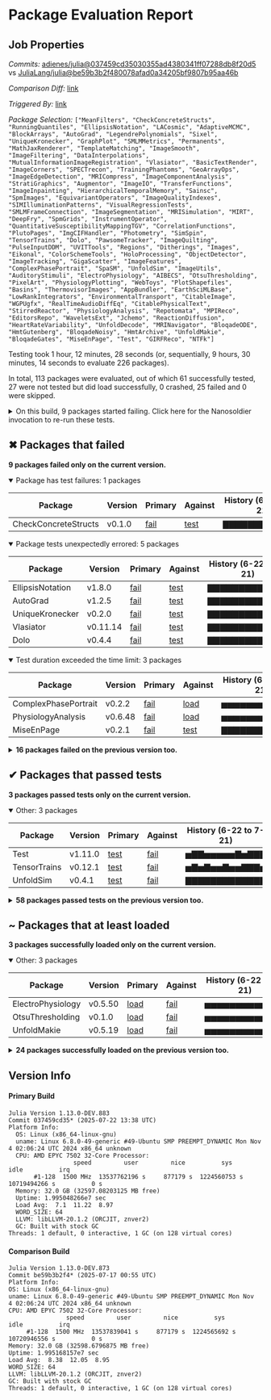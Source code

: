 # Package Evaluation Report

## Job Properties

*Commits:* [adienes/julia@037459cd35030355ad4380341ff07288db8f20d5](https://github.com/adienes/julia/commit/037459cd35030355ad4380341ff07288db8f20d5) vs [JuliaLang/julia@be59b3b2f480078afad0a34205bf9807b95aa46b](https://github.com/JuliaLang/julia/commit/be59b3b2f480078afad0a34205bf9807b95aa46b)

*Comparison Diff:* [link](https://github.com/JuliaLang/julia/compare/be59b3b2f480078afad0a34205bf9807b95aa46b...adienes/julia:037459cd35030355ad4380341ff07288db8f20d5)

*Triggered By:* [link](https://github.com/JuliaLang/julia/pull/59025#issuecomment-3102836185)

*Package Selection:* `["MeanFilters", "CheckConcreteStructs", "RunningQuantiles", "EllipsisNotation", "LACosmic", "AdaptiveMCMC", "BlockArrays", "AutoGrad", "LegendrePolynomials", "Sixel", "UniqueKronecker", "GraphPlot", "SMLMMetrics", "Permanents", "MathJaxRenderer", "TemplateMatching", "ImageSmooth", "ImageFiltering", "DataInterpolations", "MutualInformationImageRegistration", "Vlasiator", "BasicTextRender", "ImageCorners", "SPECTrecon", "TrainingPhantoms", "GeoArrayOps", "ImageEdgeDetection", "MRICompress", "ImageComponentAnalysis", "StratiGraphics", "Augmentor", "ImageIO", "TransferFunctions", "ImageInpainting", "HierarchicalTemporalMemory", "Sainsc", "SpmImages", "EquivariantOperators", "ImageQualityIndexes", "SIMIlluminationPatterns", "VisualRegressionTests", "SMLMFrameConnection", "ImageSegmentation", "MRISimulation", "MIRT", "DeepFry", "SpmGrids", "InstrumentOperator", "QuantitativeSusceptibilityMappingTGV", "CorrelationFunctions", "PlutoPages", "ImgCIFHandler", "Photometry", "SimSpin", "TensorTrains", "Dolo", "PawsomeTracker", "ImageQuilting", "PulseInputDDM", "UVITTools", "Regions", "Ditherings", "Images", "Eikonal", "ColorSchemeTools", "HoloProcessing", "ObjectDetector", "ImageTracking", "GigaScatter", "ImageFeatures", "ComplexPhasePortrait", "SpaSM", "UnfoldSim", "ImageUtils", "AuditoryStimuli", "ElectroPhysiology", "AIBECS", "OtsuThresholding", "PixelArt", "PhysiologyPlotting", "WebToys", "PlotShapefiles", "Basins", "ThermovisorImages", "AppBundler", "EarthSciMLBase", "LowRankIntegrators", "EnvironmentalTransport", "CitableImage", "WGPUgfx", "RealTimeAudioDiffEq", "CitablePhysicalText", "StirredReactor", "PhysiologyAnalysis", "Repotomata", "MPIReco", "EditorsRepo", "WaveletsExt", "Jchemo", "ReactionDiffusion", "HeartRateVariability", "UnfoldDecode", "MRINavigator", "BloqadeODE", "HmtGutenberg", "BloqadeNoisy", "HmtArchive", "UnfoldMakie", "BloqadeGates", "MiseEnPage", "Test", "GIRFReco", "NTFk"]`

Testing took 1 hour, 12 minutes, 28 seconds (or, sequentially, 9 hours, 30 minutes, 14 seconds to evaluate 226 packages).

In total, 113 packages were evaluated, out of which 61 successfully tested, 27 were not tested but did load successfully, 0 crashed, 25 failed and 0 were skipped.


<details><summary>On this build, 9 packages started failing. Click here for the Nanosoldier invocation to re-run these tests.</summary>
<p>

```
@nanosoldier `runtests(["EllipsisNotation", "UniqueKronecker", "CheckConcreteStructs", "AutoGrad", "Dolo", "Vlasiator", "ComplexPhasePortrait", "PhysiologyAnalysis", "MiseEnPage"])`
```

</p>
</details>


## ✖ Packages that failed

**9 packages failed only on the current version.**

<details open><summary>Package has test failures: 1 packages</summary>
<p>


| Package | Version | Primary | Against | History (6-22 to 7-21) |
| ------- | ------- | ------- | ------- | ------- |
| CheckConcreteStructs | v0.1.0 | [fail](https://s3.amazonaws.com/julialang-reports/nanosoldier/pkgeval/by_hash/037459c_vs_be59b3b/CheckConcreteStructs.primary.log) | [test](https://s3.amazonaws.com/julialang-reports/nanosoldier/pkgeval/by_hash/037459c_vs_be59b3b/CheckConcreteStructs.against.log) | <span class="history">▇▇▇▇▇▇▇▇▇▇▇▇▇</span> |

</p>
</details>

<details open><summary>Package tests unexpectedly errored: 5 packages</summary>
<p>


| Package | Version | Primary | Against | History (6-22 to 7-21) |
| ------- | ------- | ------- | ------- | ------- |
| EllipsisNotation | v1.8.0 | [fail](https://s3.amazonaws.com/julialang-reports/nanosoldier/pkgeval/by_hash/037459c_vs_be59b3b/EllipsisNotation.primary.log) | [test](https://s3.amazonaws.com/julialang-reports/nanosoldier/pkgeval/by_hash/037459c_vs_be59b3b/EllipsisNotation.against.log) | <span class="history">▇▇▇▇▇▇▇▇▇▇▇▇▇</span> |
| AutoGrad | v1.2.5 | [fail](https://s3.amazonaws.com/julialang-reports/nanosoldier/pkgeval/by_hash/037459c_vs_be59b3b/AutoGrad.primary.log) | [test](https://s3.amazonaws.com/julialang-reports/nanosoldier/pkgeval/by_hash/037459c_vs_be59b3b/AutoGrad.against.log) | <span class="history">▇▇▇▇▇▇▇▇▇▇▇▇▇</span> |
| UniqueKronecker | v0.2.0 | [fail](https://s3.amazonaws.com/julialang-reports/nanosoldier/pkgeval/by_hash/037459c_vs_be59b3b/UniqueKronecker.primary.log) | [test](https://s3.amazonaws.com/julialang-reports/nanosoldier/pkgeval/by_hash/037459c_vs_be59b3b/UniqueKronecker.against.log) | <span class="history">▇▇▇▇▇▇▇▇▇▇▇▇▇</span> |
| Vlasiator | v0.11.14 | [fail](https://s3.amazonaws.com/julialang-reports/nanosoldier/pkgeval/by_hash/037459c_vs_be59b3b/Vlasiator.primary.log) | [test](https://s3.amazonaws.com/julialang-reports/nanosoldier/pkgeval/by_hash/037459c_vs_be59b3b/Vlasiator.against.log) | <span class="history">▇▇▇▇▇▇▇▇▇▇▇▇▇</span> |
| Dolo | v0.4.4 | [fail](https://s3.amazonaws.com/julialang-reports/nanosoldier/pkgeval/by_hash/037459c_vs_be59b3b/Dolo.primary.log) | [test](https://s3.amazonaws.com/julialang-reports/nanosoldier/pkgeval/by_hash/037459c_vs_be59b3b/Dolo.against.log) | <span class="history">▇▇▇▇▇▇▇▇▇▇▇▇▇</span> |

</p>
</details>

<details open><summary>Test duration exceeded the time limit: 3 packages</summary>
<p>


| Package | Version | Primary | Against | History (6-22 to 7-21) |
| ------- | ------- | ------- | ------- | ------- |
| ComplexPhasePortrait | v0.2.2 | [fail](https://s3.amazonaws.com/julialang-reports/nanosoldier/pkgeval/by_hash/037459c_vs_be59b3b/ComplexPhasePortrait.primary.log) | [load](https://s3.amazonaws.com/julialang-reports/nanosoldier/pkgeval/by_hash/037459c_vs_be59b3b/ComplexPhasePortrait.against.log) | <span class="history">▅▅▅▅▅▅▅▅▅▅▅▅▅</span> |
| PhysiologyAnalysis | v0.6.48 | [fail](https://s3.amazonaws.com/julialang-reports/nanosoldier/pkgeval/by_hash/037459c_vs_be59b3b/PhysiologyAnalysis.primary.log) | [load](https://s3.amazonaws.com/julialang-reports/nanosoldier/pkgeval/by_hash/037459c_vs_be59b3b/PhysiologyAnalysis.against.log) | <span class="history">▅▅▅▅▅▅▅▅▅▅▅▅▅</span> |
| MiseEnPage | v0.2.1 | [fail](https://s3.amazonaws.com/julialang-reports/nanosoldier/pkgeval/by_hash/037459c_vs_be59b3b/MiseEnPage.primary.log) | [test](https://s3.amazonaws.com/julialang-reports/nanosoldier/pkgeval/by_hash/037459c_vs_be59b3b/MiseEnPage.against.log) | <span class="history">▇▇▇▇▇▇▇▇▇▇▇▇▇</span> |

</p>
</details>


<details><summary><strong>16 packages failed on the previous version too.</strong></summary>
<p>

<details open><summary>Tests became inactive: 1 packages</summary>
<p>


| Package | History (6-22 to 7-21) |
| ------- | ------- |
| [PlutoPages v0.1.12](https://s3.amazonaws.com/julialang-reports/nanosoldier/pkgeval/by_hash/037459c_vs_be59b3b/PlutoPages.primary.log) | <span class="history">▇▇▇▇▇▇▇▇▇▇▇▇▇</span> |

</p>
</details>

<details open><summary>Test duration exceeded the time limit: 15 packages</summary>
<p>


| Package | History (6-22 to 7-21) |
| ------- | ------- |
| [DataInterpolations v8.3.1](https://s3.amazonaws.com/julialang-reports/nanosoldier/pkgeval/by_hash/037459c_vs_be59b3b/DataInterpolations.primary.log) | <span class="history">▇▇▇▇▇▇▅▅▇▅▅▇▅</span> |
| [EarthSciMLBase v0.23.1](https://s3.amazonaws.com/julialang-reports/nanosoldier/pkgeval/by_hash/037459c_vs_be59b3b/EarthSciMLBase.primary.log) | <span class="history">▅▅▅▅▅▅▅▅▅▅▅▅▅</span> |
| [BloqadeODE v0.2.3](https://s3.amazonaws.com/julialang-reports/nanosoldier/pkgeval/by_hash/037459c_vs_be59b3b/BloqadeODE.primary.log) | <span class="history">▅▅▅▅▅▅▅▅▅▅▅▅▅</span> |
| [NTFk v1.3.0](https://s3.amazonaws.com/julialang-reports/nanosoldier/pkgeval/by_hash/037459c_vs_be59b3b/NTFk.primary.log) | <span class="history">▅▅▅▅▅▅▅▅▅▅▅▅▅</span> |
| [StirredReactor v0.1.5](https://s3.amazonaws.com/julialang-reports/nanosoldier/pkgeval/by_hash/037459c_vs_be59b3b/StirredReactor.primary.log) | <span class="history">▅▅▅▅▅▅▅▅▅▅▅▅▅</span> |
| [EnvironmentalTransport v0.5.6](https://s3.amazonaws.com/julialang-reports/nanosoldier/pkgeval/by_hash/037459c_vs_be59b3b/EnvironmentalTransport.primary.log) | <span class="history">▅▅▅▅▅▅▅▅▅▅▅▅▅</span> |
| [LowRankIntegrators v0.1.0](https://s3.amazonaws.com/julialang-reports/nanosoldier/pkgeval/by_hash/037459c_vs_be59b3b/LowRankIntegrators.primary.log) | <span class="history">▅▅▅▅▅▇▇▅▇▇▇▇▇</span> |
| [WGPUgfx v0.1.2](https://s3.amazonaws.com/julialang-reports/nanosoldier/pkgeval/by_hash/037459c_vs_be59b3b/WGPUgfx.primary.log) | <span class="history">▇▇▇▇▇▇▇▇▇▇▇▇▇</span> |
| [RealTimeAudioDiffEq v0.1.0](https://s3.amazonaws.com/julialang-reports/nanosoldier/pkgeval/by_hash/037459c_vs_be59b3b/RealTimeAudioDiffEq.primary.log) | <span class="history">▅▅▅▅▅▇▇▅▇▇▇▇▇</span> |
| [MPIReco v0.9.0](https://s3.amazonaws.com/julialang-reports/nanosoldier/pkgeval/by_hash/037459c_vs_be59b3b/MPIReco.primary.log) | <span class="history">▅▅▅▅▅▅▅▅▅▅▅▅▅</span> |
| [ReactionDiffusion v0.1.10](https://s3.amazonaws.com/julialang-reports/nanosoldier/pkgeval/by_hash/037459c_vs_be59b3b/ReactionDiffusion.primary.log) | <span class="history">▅▅▅▅▅▅▅▅▇▅▅▅▅</span> |
| [UnfoldDecode v0.1.1](https://s3.amazonaws.com/julialang-reports/nanosoldier/pkgeval/by_hash/037459c_vs_be59b3b/UnfoldDecode.primary.log) | <span class="history">▇▇▇▇▇▇▇▇▇▇▇▇▇</span> |
| [BloqadeGates v0.2.2](https://s3.amazonaws.com/julialang-reports/nanosoldier/pkgeval/by_hash/037459c_vs_be59b3b/BloqadeGates.primary.log) | <span class="history">▅▅▅▅▅▇▇▇▇▇▇▇▇</span> |
| [BloqadeNoisy v0.1.2](https://s3.amazonaws.com/julialang-reports/nanosoldier/pkgeval/by_hash/037459c_vs_be59b3b/BloqadeNoisy.primary.log) | <span class="history">▅▅▅▅▅▇▅▇▅▇▇▇▇</span> |
| [GIRFReco v0.1.7](https://s3.amazonaws.com/julialang-reports/nanosoldier/pkgeval/by_hash/037459c_vs_be59b3b/GIRFReco.primary.log) | <span class="history">▇▇▇▇▇▇▅▇▇▇▇▇▇</span> |

</p>
</details>


</p>
</details>


## ✔ Packages that passed tests

**3 packages passed tests only on the current version.**

<details open><summary>Other: 3 packages</summary>
<p>


| Package | Version | Primary | Against | History (6-22 to 7-21) |
| ------- | ------- | ------- | ------- | ------- |
| Test | v1.11.0 | [test](https://s3.amazonaws.com/julialang-reports/nanosoldier/pkgeval/by_hash/037459c_vs_be59b3b/Test.primary.log) | [fail](https://s3.amazonaws.com/julialang-reports/nanosoldier/pkgeval/by_hash/037459c_vs_be59b3b/Test.against.log) | <span class="history">▅▇▇▅▅▅▅▅▇▅▇▇▇</span> |
| TensorTrains | v0.12.1 | [test](https://s3.amazonaws.com/julialang-reports/nanosoldier/pkgeval/by_hash/037459c_vs_be59b3b/TensorTrains.primary.log) | [fail](https://s3.amazonaws.com/julialang-reports/nanosoldier/pkgeval/by_hash/037459c_vs_be59b3b/TensorTrains.against.log) | <span class="history">▅▇▅▇▅▅▇▅▅▇▇▇▅</span> |
| UnfoldSim | v0.4.1 | [test](https://s3.amazonaws.com/julialang-reports/nanosoldier/pkgeval/by_hash/037459c_vs_be59b3b/UnfoldSim.primary.log) | [fail](https://s3.amazonaws.com/julialang-reports/nanosoldier/pkgeval/by_hash/037459c_vs_be59b3b/UnfoldSim.against.log) | <span class="history">▇▇▇▇▇▇▇▇▇▇▇▇▇</span> |

</p>
</details>


<details><summary><strong>58 packages passed tests on the previous version too.</strong></summary>
<p>

<details open><summary>Other: 58 packages</summary>
<p>


| Package | History (6-22 to 7-21) |
| ------- | ------- |
| [Sixel v0.1.5](https://s3.amazonaws.com/julialang-reports/nanosoldier/pkgeval/by_hash/037459c_vs_be59b3b/Sixel.primary.log) | <span class="history">▇▇▇▇▇▇▇▇▇▇▇▇▇</span> |
| [ImageIO v0.6.9](https://s3.amazonaws.com/julialang-reports/nanosoldier/pkgeval/by_hash/037459c_vs_be59b3b/ImageIO.primary.log) | <span class="history">▇▇▇▇▇▇▇▇▇▇▇▇▇</span> |
| [BlockArrays v1.7.0](https://s3.amazonaws.com/julialang-reports/nanosoldier/pkgeval/by_hash/037459c_vs_be59b3b/BlockArrays.primary.log) | <span class="history">▇▇▅▇▇▇▇▇▇▇▇▇▇</span> |
| [ImageFiltering v0.7.10](https://s3.amazonaws.com/julialang-reports/nanosoldier/pkgeval/by_hash/037459c_vs_be59b3b/ImageFiltering.primary.log) | <span class="history">▇▇▇▇▇▇▇▇▇▇▇▇▇</span> |
| [ImageQualityIndexes v0.3.7](https://s3.amazonaws.com/julialang-reports/nanosoldier/pkgeval/by_hash/037459c_vs_be59b3b/ImageQualityIndexes.primary.log) | <span class="history">▇▇▇▇▇▇▇▇▇▇▇▇▇</span> |
| [ImageCorners v0.1.3](https://s3.amazonaws.com/julialang-reports/nanosoldier/pkgeval/by_hash/037459c_vs_be59b3b/ImageCorners.primary.log) | <span class="history">▇▇▇▇▇▇▇▇▇▇▇▇▇</span> |
| [Images v0.26.2](https://s3.amazonaws.com/julialang-reports/nanosoldier/pkgeval/by_hash/037459c_vs_be59b3b/Images.primary.log) | <span class="history">▇▇▇▇▇▇▇▇▇▇▇▇▇</span> |
| [GraphPlot v0.6.1](https://s3.amazonaws.com/julialang-reports/nanosoldier/pkgeval/by_hash/037459c_vs_be59b3b/GraphPlot.primary.log) | <span class="history">▇▇▇▇▇▇▇▇▇▇▇▇▇</span> |
| [LegendrePolynomials v0.4.5](https://s3.amazonaws.com/julialang-reports/nanosoldier/pkgeval/by_hash/037459c_vs_be59b3b/LegendrePolynomials.primary.log) | <span class="history">▇▃▇▇▃▅▅▇▇▇▇▃▅</span> |
| [CitableImage v0.7.2](https://s3.amazonaws.com/julialang-reports/nanosoldier/pkgeval/by_hash/037459c_vs_be59b3b/CitableImage.primary.log) | <span class="history">▇▇▇▇▇▇▇▇▇▇▇▇▇</span> |
| [CitablePhysicalText v0.12.1](https://s3.amazonaws.com/julialang-reports/nanosoldier/pkgeval/by_hash/037459c_vs_be59b3b/CitablePhysicalText.primary.log) | <span class="history">▇▇▇▇▇▇▇▇▇▇▇▇▇</span> |
| [QuantitativeSusceptibilityMappingTGV v0.5.0](https://s3.amazonaws.com/julialang-reports/nanosoldier/pkgeval/by_hash/037459c_vs_be59b3b/QuantitativeSusceptibilityMappingTGV.primary.log) | <span class="history">▇▇▇▇▇▇▇▇▇▇▇▇▇</span> |
| [EditorsRepo v0.19.5](https://s3.amazonaws.com/julialang-reports/nanosoldier/pkgeval/by_hash/037459c_vs_be59b3b/EditorsRepo.primary.log) | <span class="history">▇▇▇▇▇▇▇▇▇▇▇▇▇</span> |
| [HmtArchive v0.16.1](https://s3.amazonaws.com/julialang-reports/nanosoldier/pkgeval/by_hash/037459c_vs_be59b3b/HmtArchive.primary.log) | <span class="history">▅▇▇▇▇▇▇▇▇▇▇▇▇</span> |
| [ImageUtils v0.2.12](https://s3.amazonaws.com/julialang-reports/nanosoldier/pkgeval/by_hash/037459c_vs_be59b3b/ImageUtils.primary.log) | <span class="history">▇▇▇▇▇▇▇▇▇▇▇▇▇</span> |
| [AdaptiveMCMC v0.1.4](https://s3.amazonaws.com/julialang-reports/nanosoldier/pkgeval/by_hash/037459c_vs_be59b3b/AdaptiveMCMC.primary.log) | <span class="history">▇▇▅▅▅▇▇▇▇▇▇▇▇</span> |
| [Photometry v0.9.5](https://s3.amazonaws.com/julialang-reports/nanosoldier/pkgeval/by_hash/037459c_vs_be59b3b/Photometry.primary.log) | <span class="history">▇▇▇▇▇▇▇▇▇▇▇▇▇</span> |
| [Permanents v0.2.0](https://s3.amazonaws.com/julialang-reports/nanosoldier/pkgeval/by_hash/037459c_vs_be59b3b/Permanents.primary.log) | <span class="history">▇▇▇▇▇▇▇▇▇▇▇▅▇</span> |
| [WaveletsExt v0.2.2](https://s3.amazonaws.com/julialang-reports/nanosoldier/pkgeval/by_hash/037459c_vs_be59b3b/WaveletsExt.primary.log) | <span class="history">▇▇▇▇▇▇▇▇▇▇▇▇▇</span> |
| [RunningQuantiles v0.1.1](https://s3.amazonaws.com/julialang-reports/nanosoldier/pkgeval/by_hash/037459c_vs_be59b3b/RunningQuantiles.primary.log) | <span class="history">▇▇▇▇▇▇▇▇▇▇▇▇▇</span> |
| [MeanFilters v0.1.0](https://s3.amazonaws.com/julialang-reports/nanosoldier/pkgeval/by_hash/037459c_vs_be59b3b/MeanFilters.primary.log) | <span class="history">▇▇▇▇▇▇▇▇▇▇▇▇▇</span> |
| [StratiGraphics v1.0.0](https://s3.amazonaws.com/julialang-reports/nanosoldier/pkgeval/by_hash/037459c_vs_be59b3b/StratiGraphics.primary.log) | <span class="history">▇▇▇▇▇▇▇▇▇▇▇▇▇</span> |
| [TemplateMatching v0.1.2](https://s3.amazonaws.com/julialang-reports/nanosoldier/pkgeval/by_hash/037459c_vs_be59b3b/TemplateMatching.primary.log) | <span class="history">▇▇▇▇▇▇▇▇▇▇▇▇▇</span> |
| [Regions v0.2.0](https://s3.amazonaws.com/julialang-reports/nanosoldier/pkgeval/by_hash/037459c_vs_be59b3b/Regions.primary.log) | <span class="history">▇▇▇▇▇▇▇▇▇▇▇▇▇</span> |
| [TrainingPhantoms v0.2.0](https://s3.amazonaws.com/julialang-reports/nanosoldier/pkgeval/by_hash/037459c_vs_be59b3b/TrainingPhantoms.primary.log) | <span class="history">▇▇▇▇▇▇▇▇▇▇▇▇▇</span> |
| [GeoArrayOps v0.5.3](https://s3.amazonaws.com/julialang-reports/nanosoldier/pkgeval/by_hash/037459c_vs_be59b3b/GeoArrayOps.primary.log) | <span class="history">▇▇▇▇▇▇▇▇▇▇▇▇▇</span> |
| [ImageComponentAnalysis v0.2.2](https://s3.amazonaws.com/julialang-reports/nanosoldier/pkgeval/by_hash/037459c_vs_be59b3b/ImageComponentAnalysis.primary.log) | <span class="history">▇▇▇▇▇▇▇▇▇▇▇▇▇</span> |
| [HoloProcessing v0.1.0](https://s3.amazonaws.com/julialang-reports/nanosoldier/pkgeval/by_hash/037459c_vs_be59b3b/HoloProcessing.primary.log) | <span class="history">▇▇▇▇▇▇▇▇▇▇▇▇▇</span> |
| [SPECTrecon v0.3.0](https://s3.amazonaws.com/julialang-reports/nanosoldier/pkgeval/by_hash/037459c_vs_be59b3b/SPECTrecon.primary.log) | <span class="history">▇▇▇▇▇▇▇▇▇▇▇▇▇</span> |
| [MutualInformationImageRegistration v0.1.5](https://s3.amazonaws.com/julialang-reports/nanosoldier/pkgeval/by_hash/037459c_vs_be59b3b/MutualInformationImageRegistration.primary.log) | <span class="history">▇▇▇▇▇▇▇▇▇▇▇▇▇</span> |
| [MathJaxRenderer v0.2.0](https://s3.amazonaws.com/julialang-reports/nanosoldier/pkgeval/by_hash/037459c_vs_be59b3b/MathJaxRenderer.primary.log) | <span class="history">▇▇▇▇▇▇▇▇▇▇▇▇▇</span> |
| [SimSpin v1.0.5](https://s3.amazonaws.com/julialang-reports/nanosoldier/pkgeval/by_hash/037459c_vs_be59b3b/SimSpin.primary.log) | <span class="history">▇▇▇▇▇▇▇▇▇▇▇▇▇</span> |
| [Sainsc v0.1.0](https://s3.amazonaws.com/julialang-reports/nanosoldier/pkgeval/by_hash/037459c_vs_be59b3b/Sainsc.primary.log) | <span class="history">▇▇▇▇▇▇▇▇▇▇▇▇▇</span> |
| [ImageSmooth v0.1.1](https://s3.amazonaws.com/julialang-reports/nanosoldier/pkgeval/by_hash/037459c_vs_be59b3b/ImageSmooth.primary.log) | <span class="history">▇▇▇▇▇▇▇▇▇▇▇▇▇</span> |
| [LACosmic v0.1.1](https://s3.amazonaws.com/julialang-reports/nanosoldier/pkgeval/by_hash/037459c_vs_be59b3b/LACosmic.primary.log) | <span class="history">▇▇▇▇▇▇▇▇▇▇▇▇▇</span> |
| [PixelArt v0.1.0](https://s3.amazonaws.com/julialang-reports/nanosoldier/pkgeval/by_hash/037459c_vs_be59b3b/PixelArt.primary.log) | <span class="history">▇▇▇▇▇▇▇▇▇▇▇▇▇</span> |
| [DeepFry v0.1.0](https://s3.amazonaws.com/julialang-reports/nanosoldier/pkgeval/by_hash/037459c_vs_be59b3b/DeepFry.primary.log) | <span class="history">▇▇▇▇▇▇▇▇▇▇▇▇▇</span> |
| [Eikonal v0.1.1](https://s3.amazonaws.com/julialang-reports/nanosoldier/pkgeval/by_hash/037459c_vs_be59b3b/Eikonal.primary.log) | <span class="history">▇▇▇▇▇▇▇▇▇▇▇▇▇</span> |
| [SIMIlluminationPatterns v0.4.0](https://s3.amazonaws.com/julialang-reports/nanosoldier/pkgeval/by_hash/037459c_vs_be59b3b/SIMIlluminationPatterns.primary.log) | <span class="history">▇▇▇▇▇▇▇▇▇▇▇▇▇</span> |
| [PlotShapefiles v0.2.2](https://s3.amazonaws.com/julialang-reports/nanosoldier/pkgeval/by_hash/037459c_vs_be59b3b/PlotShapefiles.primary.log) | <span class="history">▇▇▇▇▇▇▇▇▇▇▇▇▇</span> |
| [TransferFunctions v0.7.0](https://s3.amazonaws.com/julialang-reports/nanosoldier/pkgeval/by_hash/037459c_vs_be59b3b/TransferFunctions.primary.log) | <span class="history">▇▇▇▇▇▇▇▇▇▇▇▇▇</span> |
| [ImageTracking v0.3.0](https://s3.amazonaws.com/julialang-reports/nanosoldier/pkgeval/by_hash/037459c_vs_be59b3b/ImageTracking.primary.log) | <span class="history">▇▇▇▇▇▇▇▇▇▇▇▇▇</span> |
| [VisualRegressionTests v1.4.0](https://s3.amazonaws.com/julialang-reports/nanosoldier/pkgeval/by_hash/037459c_vs_be59b3b/VisualRegressionTests.primary.log) | <span class="history">▇▇▇▇▇▇▇▇▇▇▇▇▇</span> |
| [SMLMMetrics v0.1.3](https://s3.amazonaws.com/julialang-reports/nanosoldier/pkgeval/by_hash/037459c_vs_be59b3b/SMLMMetrics.primary.log) | <span class="history">▇▇▇▇▇▇▇▇▇▇▇▇▇</span> |
| [SMLMFrameConnection v0.1.1](https://s3.amazonaws.com/julialang-reports/nanosoldier/pkgeval/by_hash/037459c_vs_be59b3b/SMLMFrameConnection.primary.log) | <span class="history">▇▇▇▇▇▇▇▇▇▇▇▇▇</span> |
| [MRISimulation v0.1.2](https://s3.amazonaws.com/julialang-reports/nanosoldier/pkgeval/by_hash/037459c_vs_be59b3b/MRISimulation.primary.log) | <span class="history">▇▇▇▇▇▇▇▇▇▇▇▇▇</span> |
| [HierarchicalTemporalMemory v0.3.3](https://s3.amazonaws.com/julialang-reports/nanosoldier/pkgeval/by_hash/037459c_vs_be59b3b/HierarchicalTemporalMemory.primary.log) | <span class="history">▇▇▇▇▇▇▇▇▇▇▇▇▇</span> |
| [MIRT v0.18.2](https://s3.amazonaws.com/julialang-reports/nanosoldier/pkgeval/by_hash/037459c_vs_be59b3b/MIRT.primary.log) | <span class="history">▇▇▇▇▇▇▇▇▇▇▇▇▇</span> |
| [ImageQuilting v1.1.3](https://s3.amazonaws.com/julialang-reports/nanosoldier/pkgeval/by_hash/037459c_vs_be59b3b/ImageQuilting.primary.log) | <span class="history">▇▇▇▇▇▇▇▇▇▇▇▇▇</span> |
| [PawsomeTracker v1.2.0](https://s3.amazonaws.com/julialang-reports/nanosoldier/pkgeval/by_hash/037459c_vs_be59b3b/PawsomeTracker.primary.log) | <span class="history">▅▅▅▅▅▇▇▇▇▇▇▇▇</span> |
| [SpaSM v0.4.0](https://s3.amazonaws.com/julialang-reports/nanosoldier/pkgeval/by_hash/037459c_vs_be59b3b/SpaSM.primary.log) | <span class="history">▇▇▇▇▇▇▇▇▇▇▇▇▇</span> |
| [AuditoryStimuli v0.1.4](https://s3.amazonaws.com/julialang-reports/nanosoldier/pkgeval/by_hash/037459c_vs_be59b3b/AuditoryStimuli.primary.log) | <span class="history">▇▇▇▇▇▇▇▇▇▇▇▇▇</span> |
| [ColorSchemeTools v1.6.0](https://s3.amazonaws.com/julialang-reports/nanosoldier/pkgeval/by_hash/037459c_vs_be59b3b/ColorSchemeTools.primary.log) | <span class="history">▇▇▇▇▇▇▇▇▇▇▇▇▇</span> |
| [ThermovisorImages v1.0.0](https://s3.amazonaws.com/julialang-reports/nanosoldier/pkgeval/by_hash/037459c_vs_be59b3b/ThermovisorImages.primary.log) | <span class="history">▇▇▇▇▇▇▇▇▇▇▇▇▇</span> |
| [Jchemo v0.8.12](https://s3.amazonaws.com/julialang-reports/nanosoldier/pkgeval/by_hash/037459c_vs_be59b3b/Jchemo.primary.log) | <span class="history">▇▇▇▇▇▇▇▇▇▇▇▇▇</span> |
| [ImageFeatures v0.5.3](https://s3.amazonaws.com/julialang-reports/nanosoldier/pkgeval/by_hash/037459c_vs_be59b3b/ImageFeatures.primary.log) | <span class="history">▇▇▇▇▇▇▇▇▇▇▇▇▇</span> |
| [HmtGutenberg v0.1.0](https://s3.amazonaws.com/julialang-reports/nanosoldier/pkgeval/by_hash/037459c_vs_be59b3b/HmtGutenberg.primary.log) | <span class="history">▇▇▇▇▇▇▇▇▇▇▇▇▇</span> |
| [MRINavigator v0.1.1](https://s3.amazonaws.com/julialang-reports/nanosoldier/pkgeval/by_hash/037459c_vs_be59b3b/MRINavigator.primary.log) | <span class="history">▇▇▅▇▅▇▅▇▇▅▇▇▇</span> |

</p>
</details>


</p>
</details>


## ~ Packages that at least loaded

**3 packages successfully loaded only on the current version.**

<details open><summary>Other: 3 packages</summary>
<p>


| Package | Version | Primary | Against | History (6-22 to 7-21) |
| ------- | ------- | ------- | ------- | ------- |
| ElectroPhysiology | v0.5.50 | [load](https://s3.amazonaws.com/julialang-reports/nanosoldier/pkgeval/by_hash/037459c_vs_be59b3b/ElectroPhysiology.primary.log) | [fail](https://s3.amazonaws.com/julialang-reports/nanosoldier/pkgeval/by_hash/037459c_vs_be59b3b/ElectroPhysiology.against.log) | <span class="history">▅▅▅▅▅▅▅▅▅▅▅▅▅</span> |
| OtsuThresholding | v0.1.0 | [load](https://s3.amazonaws.com/julialang-reports/nanosoldier/pkgeval/by_hash/037459c_vs_be59b3b/OtsuThresholding.primary.log) | [fail](https://s3.amazonaws.com/julialang-reports/nanosoldier/pkgeval/by_hash/037459c_vs_be59b3b/OtsuThresholding.against.log) | <span class="history">▅▅▅▅▅▅▅▅▅▅▅▅▅</span> |
| UnfoldMakie | v0.5.19 | [load](https://s3.amazonaws.com/julialang-reports/nanosoldier/pkgeval/by_hash/037459c_vs_be59b3b/UnfoldMakie.primary.log) | [fail](https://s3.amazonaws.com/julialang-reports/nanosoldier/pkgeval/by_hash/037459c_vs_be59b3b/UnfoldMakie.against.log) | <span class="history">▅▅▅▅▅▅▅▅▅▅▅▅▅</span> |

</p>
</details>


<details><summary><strong>24 packages successfully loaded on the previous version too.</strong></summary>
<p>

<details open><summary>Other: 24 packages</summary>
<p>


| Package | History (6-22 to 7-21) |
| ------- | ------- |
| [ImageSegmentation v1.9.0](https://s3.amazonaws.com/julialang-reports/nanosoldier/pkgeval/by_hash/037459c_vs_be59b3b/ImageSegmentation.primary.log) | <span class="history">▅▅▅▅▅▅▅▅▅▅▅▅▅</span> |
| [SpmImages v0.4.2](https://s3.amazonaws.com/julialang-reports/nanosoldier/pkgeval/by_hash/037459c_vs_be59b3b/SpmImages.primary.log) | <span class="history">▅▅▅▅▅▅▅▅▅▅▅▅▅</span> |
| [CorrelationFunctions v0.14.0](https://s3.amazonaws.com/julialang-reports/nanosoldier/pkgeval/by_hash/037459c_vs_be59b3b/CorrelationFunctions.primary.log) | <span class="history">▅▅▅▅▅▅▅▅▅▅▅▅▅</span> |
| [Augmentor v0.6.6](https://s3.amazonaws.com/julialang-reports/nanosoldier/pkgeval/by_hash/037459c_vs_be59b3b/Augmentor.primary.log) | <span class="history">▅▅▅▅▅▅▅▅▅▅▅▅▅</span> |
| [InstrumentOperator v0.1.2](https://s3.amazonaws.com/julialang-reports/nanosoldier/pkgeval/by_hash/037459c_vs_be59b3b/InstrumentOperator.primary.log) | <span class="history">▁▁▁▁▁▁▁▁▁▁▁▁▁</span> |
| [GigaScatter v0.1.6](https://s3.amazonaws.com/julialang-reports/nanosoldier/pkgeval/by_hash/037459c_vs_be59b3b/GigaScatter.primary.log) | <span class="history">▁▁▁▁▁▁▁▁▁▁▁▁▁</span> |
| [BasicTextRender v0.1.0](https://s3.amazonaws.com/julialang-reports/nanosoldier/pkgeval/by_hash/037459c_vs_be59b3b/BasicTextRender.primary.log) | <span class="history">▅▅▅▅▅▅▅▅▅▅▅▅▅</span> |
| [Ditherings v0.1.0](https://s3.amazonaws.com/julialang-reports/nanosoldier/pkgeval/by_hash/037459c_vs_be59b3b/Ditherings.primary.log) | <span class="history">▅▅▅▅▅▅▅▅▅▅▅▅▅</span> |
| [ImageEdgeDetection v0.1.8](https://s3.amazonaws.com/julialang-reports/nanosoldier/pkgeval/by_hash/037459c_vs_be59b3b/ImageEdgeDetection.primary.log) | <span class="history">▅▅▅▅▅▅▅▅▅▅▅▅▅</span> |
| [MRICompress v0.0.1](https://s3.amazonaws.com/julialang-reports/nanosoldier/pkgeval/by_hash/037459c_vs_be59b3b/MRICompress.primary.log) | <span class="history">▁▁▁▁▁▁▁▁▁▁▁▁▁</span> |
| [ImageInpainting v1.0.0](https://s3.amazonaws.com/julialang-reports/nanosoldier/pkgeval/by_hash/037459c_vs_be59b3b/ImageInpainting.primary.log) | <span class="history">▅▅▅▅▅▅▅▅▅▅▅▅▅</span> |
| [SpmGrids v0.5.3](https://s3.amazonaws.com/julialang-reports/nanosoldier/pkgeval/by_hash/037459c_vs_be59b3b/SpmGrids.primary.log) | <span class="history">▅▅▅▅▅▅▅▅▅▅▅▅▅</span> |
| [EquivariantOperators v0.1.7](https://s3.amazonaws.com/julialang-reports/nanosoldier/pkgeval/by_hash/037459c_vs_be59b3b/EquivariantOperators.primary.log) | <span class="history">▅▅▅▅▅▅▅▅▅▅▅▅▅</span> |
| [PulseInputDDM v0.4.5](https://s3.amazonaws.com/julialang-reports/nanosoldier/pkgeval/by_hash/037459c_vs_be59b3b/PulseInputDDM.primary.log) | <span class="history">▅▅▅▅▅▅▅▅▅▅▅▅▅</span> |
| [ImgCIFHandler v0.14.0](https://s3.amazonaws.com/julialang-reports/nanosoldier/pkgeval/by_hash/037459c_vs_be59b3b/ImgCIFHandler.primary.log) | <span class="history">▅▅▅▅▅▅▅▅▅▅▅▅▅</span> |
| [UVITTools v0.1.2](https://s3.amazonaws.com/julialang-reports/nanosoldier/pkgeval/by_hash/037459c_vs_be59b3b/UVITTools.primary.log) | <span class="history">▅▅▅▅▅▅▅▅▅▅▅▅▅</span> |
| [WebToys v0.1.3](https://s3.amazonaws.com/julialang-reports/nanosoldier/pkgeval/by_hash/037459c_vs_be59b3b/WebToys.primary.log) | <span class="history">▁▁▁▁▁▁▁▁▁▁▁▁▁</span> |
| [ObjectDetector v1.1.1](https://s3.amazonaws.com/julialang-reports/nanosoldier/pkgeval/by_hash/037459c_vs_be59b3b/ObjectDetector.primary.log) | <span class="history">▅▅▅▅▅▅▅▅▅▅▅▅▅</span> |
| [AppBundler v0.3.1](https://s3.amazonaws.com/julialang-reports/nanosoldier/pkgeval/by_hash/037459c_vs_be59b3b/AppBundler.primary.log) | <span class="history">▅▅▅▅▅▅▅▅▅▅▅▅▅</span> |
| [AIBECS v0.13.6](https://s3.amazonaws.com/julialang-reports/nanosoldier/pkgeval/by_hash/037459c_vs_be59b3b/AIBECS.primary.log) | <span class="history">▅▅▅▅▅▅▅▅▅▅▅▅▅</span> |
| [Repotomata v0.1.0](https://s3.amazonaws.com/julialang-reports/nanosoldier/pkgeval/by_hash/037459c_vs_be59b3b/Repotomata.primary.log) | <span class="history">▅▅▅▅▅▅▅▅▅▅▅▅▅</span> |
| [Basins v0.8.0](https://s3.amazonaws.com/julialang-reports/nanosoldier/pkgeval/by_hash/037459c_vs_be59b3b/Basins.primary.log) | <span class="history">▅▅▅▅▅▅▅▅▅▅▅▅▅</span> |
| [HeartRateVariability v1.0.0](https://s3.amazonaws.com/julialang-reports/nanosoldier/pkgeval/by_hash/037459c_vs_be59b3b/HeartRateVariability.primary.log) | <span class="history">▅▅▅▅▅▅▅▅▅▅▅▅▅</span> |
| [PhysiologyPlotting v0.1.20](https://s3.amazonaws.com/julialang-reports/nanosoldier/pkgeval/by_hash/037459c_vs_be59b3b/PhysiologyPlotting.primary.log) | <span class="history">▅▅▅▅▅▅▅▅▅▅▅▅▅</span> |

</p>
</details>


</p>
</details>


## Version Info

#### Primary Build

```
Julia Version 1.13.0-DEV.883
Commit 037459cd35* (2025-07-22 13:38 UTC)
Platform Info:
  OS: Linux (x86_64-linux-gnu)
  uname: Linux 6.8.0-49-generic #49-Ubuntu SMP PREEMPT_DYNAMIC Mon Nov  4 02:06:24 UTC 2024 x86_64 unknown
  CPU: AMD EPYC 7502 32-Core Processor: 
                  speed         user         nice          sys         idle          irq
       #1-128  1500 MHz  13537762196 s     877179 s  1224560753 s  10719494266 s          0 s
  Memory: 32.0 GB (32597.08203125 MB free)
  Uptime: 1.995048266e7 sec
  Load Avg:  7.1  11.22  8.97
  WORD_SIZE: 64
  LLVM: libLLVM-20.1.2 (ORCJIT, znver2)
  GC: Built with stock GC
Threads: 1 default, 0 interactive, 1 GC (on 128 virtual cores)

```

  #### Comparison Build

  ```
Julia Version 1.13.0-DEV.873
Commit be59b3b2f4* (2025-07-17 00:55 UTC)
Platform Info:
  OS: Linux (x86_64-linux-gnu)
  uname: Linux 6.8.0-49-generic #49-Ubuntu SMP PREEMPT_DYNAMIC Mon Nov  4 02:06:24 UTC 2024 x86_64 unknown
  CPU: AMD EPYC 7502 32-Core Processor: 
                  speed         user         nice          sys         idle          irq
       #1-128  1500 MHz  13537839041 s     877179 s  1224565692 s  10720946556 s          0 s
  Memory: 32.0 GB (32598.6796875 MB free)
  Uptime: 1.995168157e7 sec
  Load Avg:  8.38  12.05  8.95
  WORD_SIZE: 64
  LLVM: libLLVM-20.1.2 (ORCJIT, znver2)
  GC: Built with stock GC
Threads: 1 default, 0 interactive, 1 GC (on 128 virtual cores)

  ```
  <!-- Generated on 2025-07-23T07:15:58.609 -->
